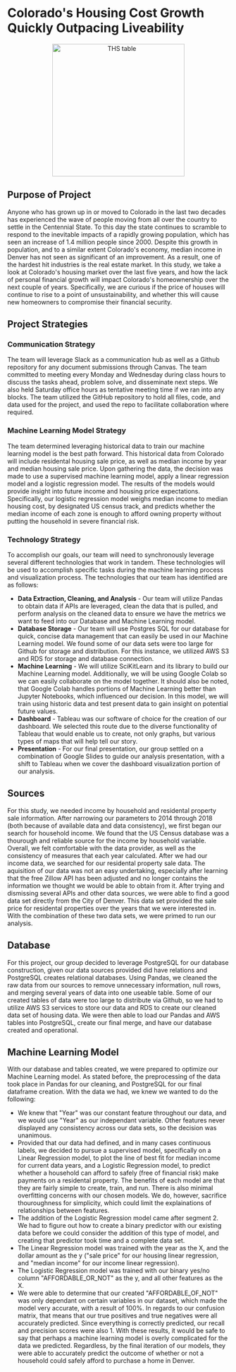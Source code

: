 # Colorado's Housing Cost Growth Quickly Outpacing Liveability

<p align='center'>
<img height='300' width'550' alt='THS table' src='https://media.consumeraffairs.com/files/cache/news/Home_prices_concept_with_money_stacks_nopparit_Getty_Images_large.jpg'>
</p>

## Purpose of Project
Anyone who has grown up in or moved to Colorado in the last two decades has experienced the wave of people moving from all over the country to settle in the Centennial State. To this day the state continues to scramble to respond to the inevitable impacts of a rapidly growing population, which has seen an increase of 1.4 million people since 2000. Despite this growth in population, and to a similar extent Colorado's economy, median income in Denver has not seen as significant of an improvement. As a result, one of the hardest hit industries is the real estate market. In this study, we take a look at Colorado's housing market over the last five years, and how the lack of personal financial growth will impact Colorado's homeownership over the next couple of years. Specifically, we are curious if the price of houses will continue to rise to a point of unsustainability, and whether this will cause new homeowners to compromise their financial security.

## Project Strategies
### Communication Strategy
The team will leverage Slack as a communication hub as well as a Github repository for any document submissions through Canvas. The team committed to meeting every Monday and Wednesday during class hours to discuss the tasks ahead, problem solve, and disseminate next steps. We also held Saturday office hours as tentative meeting time if we ran into any blocks. The team utilized the GitHub repository to hold all files, code, and data used for the project, and used the repo to facilitate collaboration where required.

### Machine Learning Model Strategy
The team determined leveraging historical data to train our machine learning model is the best path forward. This historical data from Colorado will include residental housing sale price, as well as median income by year and median housing sale price. Upon gathering the data, the decision was made to use a supervised machine learning model, apply a linear regression model and a logistic regression model. The results of the models would provide insight into future income and housing price expectations. Specifically, our logistic regression model weighs median income to median housing cost, by designated US census track, and predicts whether the median income of each zone is enough to afford owning property without putting the household in severe financial risk.

### Technology Strategy
To accomplish our goals, our team will need to synchronously leverage several different technologies that work in tandem. These technologies will be used to accomplish specific tasks during the machine learning process and visualization process. The technologies that our team has identified are as follows:
* **Data Extraction, Cleaning, and Analysis** - Our team will utilize Pandas to obtain data if APIs are leveraged, clean the data that is pulled, and perform analysis on the cleaned data to ensure we have the metrics we want to feed into our Database and Machine Learning model.
* **Database Storage** - Our team will use Postgres SQL for our database for quick, concise data management that can easily be used in our Machine Learning model. We found some of our data sets were too large for Github for storage and distribution. For this instance, we utilized AWS S3 and RDS for storage and database connection.
* **Machine Learning** - We will utilize SciKitLearn and its library to build our Machine Learning model. Additionally, we will be using Google Colab so we can easily collaborate on the model together. It should also be noted, that Google Colab handles portions of Machine Learning better than Jupyter Notebooks, which influenced our decision. In this model, we will train using historic data and test present data to gain insight on potential future values.
* **Dashboard** - Tableau was our software of choice for the creation of our dashboard. We selected this route due to the diverse functionality of Tableau that would enable us to create, not only graphs, but various types of maps that will help tell our story.
* **Presentation** - For our final presentation, our group settled on a combination of Google Slides to guide our analysis presentation, with a shift to Tableau when we cover the dashboard visualization portion of our analysis.

## Sources
For this study, we needed income by household and residental property sale information. After narrowing our parameters to 2014 through 2018 (both because of available data and data consistency), we first began our search for household income. We found that the US Census database was a thourough and reliable source for the income by household variable. Overall, we felt comfortable with the data provider, as well as the consistency of measures that each year calculated. After we had our income data, we searched for our residental property sale data. The aquisition of our data was not an easy undertaking, especially after learning that the free Zillow API has been adjusted and no longer contains the information we thought we would be able to obtain from it. After trying and dismissing several APIs and other data sources, we were able to find a good data set directly from the City of Denver. This data set provided the sale price for residental properties over the years that we were interested in. With the combination of these two data sets, we were primed to run our analysis.

## Database
For this project, our group decided to leverage PostgreSQL for our database construction, given our data sources provided did have relations and PostgreSQL creates relational databases. Using Pandas, we cleaned the raw data from our sources to remove unnecessary information, null rows, and merging several years of data into one useable table. Some of our created tables of data were too large to distribute via Github, so we had to utilize AWS S3 services to store our data and RDS to create our cleaned data set of housing data. We were then able to load our Pandas and AWS tables into PostgreSQL, create our final merge, and have our database created and operational.

## Machine Learning Model
With our database and tables created, we were prepared to optimize our Machine Learning model. As stated before, the preprocessing of the data took place in Pandas for our cleaning, and PostgreSQL for our final dataframe creation. With the data we had, we knew we wanted to do the following:
- We knew that "Year" was our constant feature throughout our data, and we would use "Year" as our independant variable. Other features never displayed any consistency across our data sets, so the decision was unanimous.
- Provided that our data had defined, and in many cases continuous labels, we decided to pursue a supervised model, specifically on a Linear Regression model, to plot the line of best fit for median income for current data years, and a Logistic Regression model, to predict whether a household can afford to safely (free of financial risk) make payments on a residental property. The benefits of each model are that they are fairly simple to create, train, and run. There is also minimal overfitting concerns with our chosen models. We do, however, sacrifice thouroughness for simplicity, which could limit the explainations of relationships between features.
- The addition of the Logistic Regression model came after segment 2. We had to figure out how to create a binary predictor with our existing data before we could consider the addition of this type of model, and creating that predictor took time and a complete data set. 
- The Linear Regression model was trained with the year as the X, and the dollar amount as the y ("sale price" for our housing linear regression, and "median income" for our income linear regression). 
- The Logistic Regression model was trained with our binary yes/no column "AFFORDABLE_OR_NOT" as the y, and all other features as the X.
- We were able to determine that our created "AFFORDABLE_OF_NOT" was only dependant on certain variables in our dataset, which made the model very accurate, with a result of 100%. In regards to our confusion matrix, that means that our true positives and true negatives were all accurately predicted. Since everything is correctly predicted, our recall and precision scores were also 1. With these results, it would be safe to say that perhaps a machine learning model is overly complicated for the data we predicted. Regardless, by the final iteration of our models, they were able to accurately predict the outcome of whether or not a household could safely afford to purchase a home in Denver.
